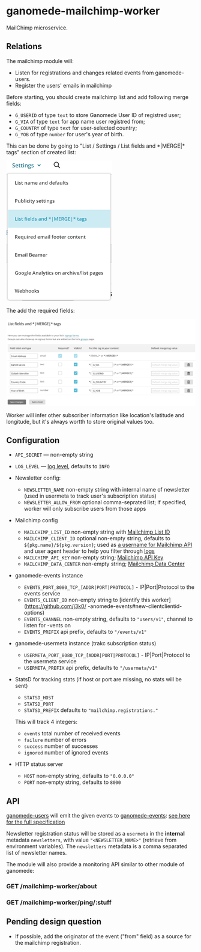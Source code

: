 # ganomede-mailchimp-worker

MailChimp microservice.

Relations
---------

The mailchimp module will:

 * Listen for registrations and changes related events from ganomede-users.
 * Register the users' emails in mailchimp

Before starting, you should create mailchimp list and add following merge fields:

 * `G_USERID` of type `text` to store Ganomede User ID of registred user;
 * `G_VIA` of type `text` for app name user registred from;
 * `G_COUNTRY` of type `text` for user-selected country;
 * `G_YOB` of type `number` for user's year of birth.

This can be done by going to "List / Settings / List fields and \*|MERGE|\* tags" section of created list:

![merge-fields-1.png](docs/merge-fields-1.png)

The add the required fields:

![merge-fields-2.png](docs/merge-fields-2.png)

Worker will infer other subscriber information like location's latitude and longitude,
but it's always wortth to store original values too.

Configuration
-------------

 * `API_SECRET` — non-empty string
 * `LOG_LEVEL` — [log level](https://github.com/trentm/node-bunyan#levels), defaults to `INFO`


 * Newsletter config:
   - `NEWSLETTER_NAME` non-empty string with internal name of newsletter (used in usermeta to track user's subscription status)
   - `NEWSLETTER_ALLOW_FROM` optional comma-seprated list; if specified, worker will only subscribe users from those apps

 * Mailchimp config
   - `MAILCHIMP_LIST_ID` non-empty string with [Mailchimp List ID](http://kb.mailchimp.com/lists/manage-contacts/find-your-list-id)
   - `MAILCHIMP_CLIENT_ID` optional non-empty string, defaults to `${pkg.name}/${pkg.version}`; used as [a username for Mailchimp API](http://developer.mailchimp.com/documentation/mailchimp/guides/get-started-with-mailchimp-api-3/#authentication) and user agent header to help you filter through [logs](https://admin.mailchimp.com/account/api/)
   - `MAILCHIMP_API_KEY` non-empty string; [Mailchimp API Key](http://kb.mailchimp.com/integrations/api-integrations/about-api-keys)
   - `MAILCHIMP_DATA_CENTER` non-empty string; [Mailchimp Data Center](http://developer.mailchimp.com/documentation/mailchimp/guides/get-started-with-mailchimp-api-3/#resources)

 * ganomede-events instance
   - `EVENTS_PORT_8080_TCP_[ADDR|PORT|PROTOCOL]` - IP|Port|Protocol to the events service
   - `EVENTS_CLIENT_ID` non-empty string to [identify this worker](https://github.com/j3k0/ -anomede-events#new-clientclientid-options)
   - `EVENTS_CHANNEL` non-empty string, defaults to `"users/v1"`, channel to listen for  -vents on
   - `EVENTS_PREFIX` api prefix, defaults to `"/events/v1"`

 * ganomede-usermeta instance (trakc subscription status)
   - `USERMETA_PORT_8080_TCP_[ADDR|PORT|PROTOCOL]` - IP|Port|Protocol to the usermeta service
   - `USERMETA_PREFIX` api prefix, defaults to `"/usermeta/v1"`

 * StatsD for tracking stats (if host or port are missing, no stats will be sent)
   - `STATSD_HOST`
   - `STATSD_PORT`
   - `STATSD_PREFIX` defaults to `"mailchimp.registrations."`

   This will track 4 integers:

   - `events` total number of received events
   - `failure` number of errors
   - `success` number of successes
   - `ignored` number of ignored events

 * HTTP status server
   - `HOST` non-empty string, defaults to `"0.0.0.0"`
   - `PORT` non-empty string, defaults to `8000`

API
---

[ganomede-users](https://github.com/j3k0/ganomede-users) will emit the given events to [ganomede-events](https://github.com/j3k0/ganomede-events): [see here for the full specification](https://github.com/j3k0/ganomede-users/blob/feature/events/doc/events.md)

Newsletter registration status will be stored as a `usermeta` in the **internal** metadata `newsletters`, with value `"<NEWSLETTER_NAME>"` (retrieve from environment variables). The `newsletters` metadata is a comma separated list of newsletter names.

The module will also provide a monitoring API similar to other module of ganomede:

### GET /mailchimp-worker/about

### GET /mailchimp-worker/ping/:stuff

Pending design question
---

 * If possible, add the originator of the event ("from" field) as a source for the mailchimp registration.


